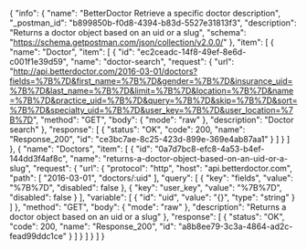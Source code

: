 {
  "info": {
    "name": "BetterDoctor Retrieve a specific doctor description",
    "_postman_id": "b899850b-f0d8-4394-b83d-5527e31813f3",
    "description": "Returns a doctor object based on an uid or a slug",
    "schema": "https://schema.getpostman.com/json/collection/v2.0.0/"
  },
  "item": [
    {
      "name": "Doctor",
      "item": [
        {
          "id": "ec2ceadc-14f8-49ef-8e6d-c001f1e39d59",
          "name": "doctor-search",
          "request": {
            "url": "http://api.betterdoctor.com/2016-03-01/doctors?fields=%7B%7D&first_name=%7B%7D&gender=%7B%7D&insurance_uid=%7B%7D&last_name=%7B%7D&limit=%7B%7D&location=%7B%7D&name=%7B%7D&practice_uid=%7B%7D&query=%7B%7D&skip=%7B%7D&sort=%7B%7D&specialty_uid=%7B%7D&user_key=%7B%7D&user_location=%7B%7D",
            "method": "GET",
            "body": {
              "mode": "raw"
            },
            "description": "Doctor search"
          },
          "response": [
            {
              "status": "OK",
              "code": 200,
              "name": "Response_200",
              "id": "ce3bc7ae-8c25-423d-899e-369e4ab87aa1"
            }
          ]
        }
      ]
    },
    {
      "name": "Doctors",
      "item": [
        {
          "id": "0a7d7bc8-efc8-4a53-b4ef-144dd3f4af8c",
          "name": "returns-a-doctor-object-based-on-an-uid-or-a-slug",
          "request": {
            "url": {
              "protocol": "http",
              "host": "api.betterdoctor.com",
              "path": [
                "2016-03-01",
                "doctors/:uid"
              ],
              "query": [
                {
                  "key": "fields",
                  "value": "%7B%7D",
                  "disabled": false
                },
                {
                  "key": "user_key",
                  "value": "%7B%7D",
                  "disabled": false
                }
              ],
              "variable": [
                {
                  "id": "uid",
                  "value": "{}",
                  "type": "string"
                }
              ]
            },
            "method": "GET",
            "body": {
              "mode": "raw"
            },
            "description": "Returns a doctor object based on an uid or a slug"
          },
          "response": [
            {
              "status": "OK",
              "code": 200,
              "name": "Response_200",
              "id": "a8b8ee79-3c3a-4864-ad2c-fead99ddc1ce"
            }
          ]
        }
      ]
    }
  ]
}